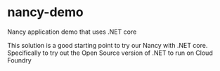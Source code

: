 nancy-demo
==========

Nancy application demo that uses .NET core

This solution is a good starting point to try our Nancy with .NET core. Specifically to try out the Open Source version of .NET to run on Cloud Foundry

